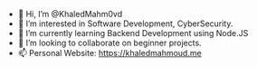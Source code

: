 - 👋 Hi, I’m @KhaledMahm0vd
- 👀 I’m interested in Software Development, CyberSecurity.
- 🌱 I’m currently learning Backend Development using Node.JS
- 💞️ I’m looking to collaborate on beginner projects.
- 📫 Personal Website: https://khaledmahmoud.me

<!---
KhaledMahm0vd/KhaledMahm0vd is a ✨ special ✨ repository because its `README.md` (this file) appears on your GitHub profile.
You can click the Preview link to take a look at your changes.
--->
